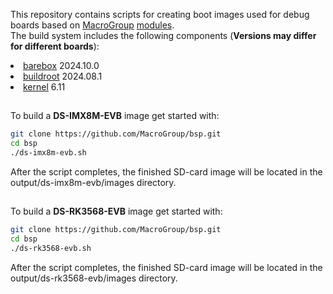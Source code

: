 This repository contains scripts for creating boot images used for debug boards based on <a href="https://macrogroup.ru/">MacroGroup</a> <a href="https://diasom.ru/">modules</a>.<br>
The build system includes the following components (<b>Versions may differ for different boards</b>):
<li><a href="https://barebox.org/">barebox</a> 2024.10.0</li>
<li><a href="https://buildroot.org/">buildroot</a> 2024.08.1</li>
<li><a href="https://kernel.org/">kernel</a> 6.11</li>

##
To build a <b>DS-IMX8M-EVB</b> image get started with:
```bash
git clone https://github.com/MacroGroup/bsp.git
cd bsp
./ds-imx8m-evb.sh
```
After the script completes, the finished SD-card image will be located in the output/ds-imx8m-evb/images directory.

##
To build a <b>DS-RK3568-EVB</b> image get started with:
```bash
git clone https://github.com/MacroGroup/bsp.git
cd bsp
./ds-rk3568-evb.sh
```
After the script completes, the finished SD-card image will be located in the output/ds-rk3568-evb/images directory.

##
